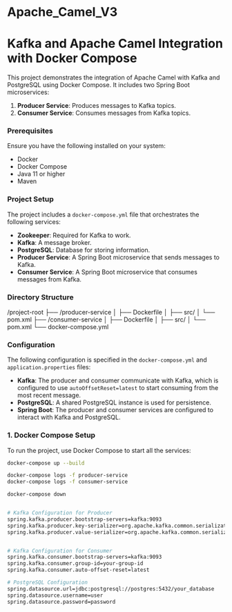 ﻿# Apache_Camel_V3

# Kafka and Apache Camel Integration with Docker Compose

This project demonstrates the integration of Apache Camel with Kafka and PostgreSQL using Docker Compose. It includes two Spring Boot microservices:

1. **Producer Service**: Produces messages to Kafka topics.
2. **Consumer Service**: Consumes messages from Kafka topics.

### Prerequisites

Ensure you have the following installed on your system:
- Docker
- Docker Compose
- Java 11 or higher
- Maven

### Project Setup

The project includes a `docker-compose.yml` file that orchestrates the following services:

- **Zookeeper**: Required for Kafka to work.
- **Kafka**: A message broker.
- **PostgreSQL**: Database for storing information.
- **Producer Service**: A Spring Boot microservice that sends messages to Kafka.
- **Consumer Service**: A Spring Boot microservice that consumes messages from Kafka.

### Directory Structure

/project-root ├── /producer-service │ ├── Dockerfile │ ├── src/ │ └── pom.xml ├── /consumer-service │ ├── Dockerfile │ ├── src/ │ └── pom.xml └── docker-compose.yml

### Configuration

The following configuration is specified in the `docker-compose.yml` and `application.properties` files:

- **Kafka**: The producer and consumer communicate with Kafka, which is configured to use `autoOffsetReset=latest` to start consuming from the most recent message.
- **PostgreSQL**: A shared PostgreSQL instance is used for persistence.
- **Spring Boot**: The producer and consumer services are configured to interact with Kafka and PostgreSQL.

### 1. Docker Compose Setup

To run the project, use Docker Compose to start all the services:

```bash
docker-compose up --build

docker-compose logs -f producer-service
docker-compose logs -f consumer-service

docker-compose down


# Kafka Configuration for Producer
spring.kafka.producer.bootstrap-servers=kafka:9093
spring.kafka.producer.key-serializer=org.apache.kafka.common.serialization.StringSerializer
spring.kafka.producer.value-serializer=org.apache.kafka.common.serialization.StringSerializer


# Kafka Configuration for Consumer
spring.kafka.consumer.bootstrap-servers=kafka:9093
spring.kafka.consumer.group-id=your-group-id
spring.kafka.consumer.auto-offset-reset=latest

# PostgreSQL Configuration
spring.datasource.url=jdbc:postgresql://postgres:5432/your_database
spring.datasource.username=user
spring.datasource.password=password



